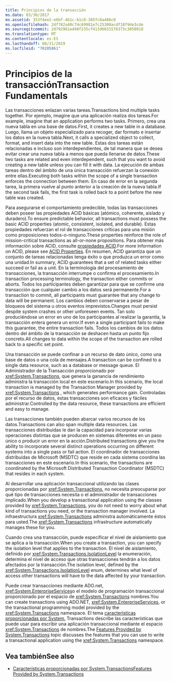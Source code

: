 ```yaml
---
title: Principios de la transacción
ms.date: 03/30/2017
ms.assetid: 353f4ee2-e6bf-4b1c-b1c8-385fc8a486c0
ms.openlocfilehash: 2df782a40c74c69981e7c25300acdf18f9de3cde
ms.sourcegitcommit: 2d792961ed48f235cf413d6031576373c3050918
ms.translationtype: MT
ms.contentlocale: es-ES
ms.lasthandoff: 08/31/2019
ms.locfileid: "70205861"
---
```

# <a name="transaction-fundamentals"></a><span data-ttu-id="f25b3-102">Principios de la transacción</span><span class="sxs-lookup"><span data-stu-id="f25b3-102">Transaction Fundamentals</span></span>
<span data-ttu-id="f25b3-103">Las transacciones enlazan varias tareas.</span><span class="sxs-lookup"><span data-stu-id="f25b3-103">Transactions bind multiple tasks together.</span></span> <span data-ttu-id="f25b3-104">Por ejemplo, imagine que una aplicación realiza dos tareas.</span><span class="sxs-lookup"><span data-stu-id="f25b3-104">For example, imagine that an application performs two tasks.</span></span> <span data-ttu-id="f25b3-105">Primero, crea una nueva tabla en una base de datos.</span><span class="sxs-lookup"><span data-stu-id="f25b3-105">First, it creates a new table in a database.</span></span> <span data-ttu-id="f25b3-106">Luego, llama un objeto especializado para recoger, dar formato e insertar los datos en la nueva tabla.</span><span class="sxs-lookup"><span data-stu-id="f25b3-106">Next, it calls a specialized object to collect, format, and insert data into the new table.</span></span> <span data-ttu-id="f25b3-107">Estas dos tareas están relacionadas e incluso son interdependientes, de tal manera que se desea evitar crear una nueva tabla a menos que pueda llenarse de datos.</span><span class="sxs-lookup"><span data-stu-id="f25b3-107">These two tasks are related and even interdependent, such that you want to avoid creating a new table unless you can fill it with data.</span></span> <span data-ttu-id="f25b3-108">La ejecución de ambas tareas dentro del ámbito de una única transacción refuerzan la conexión entre ellas.</span><span class="sxs-lookup"><span data-stu-id="f25b3-108">Executing both tasks within the scope of a single transaction enforces the connection between them.</span></span> <span data-ttu-id="f25b3-109">En caso de error en la segunda tarea, la primera vuelve al punto anterior a la creación de la nueva tabla.</span><span class="sxs-lookup"><span data-stu-id="f25b3-109">If the second task fails, the first task is rolled back to a point before the new table was created.</span></span>  
  
 <span data-ttu-id="f25b3-110">Para asegurarse el comportamiento predecible, todas las transacciones deben poseer las propiedades ACID básicas (atómico, coherente, aislado y duradero).</span><span class="sxs-lookup"><span data-stu-id="f25b3-110">To ensure predictable behavior, all transactions must possess the basic ACID properties (atomic, consistent, isolated, and durable).</span></span> <span data-ttu-id="f25b3-111">Estas propiedades refuerzan el rol de transacciones críticas para una misión como proposiciones todos-o-ninguno.</span><span class="sxs-lookup"><span data-stu-id="f25b3-111">These properties reinforce the role of mission-critical transactions as all-or-none propositions.</span></span> <span data-ttu-id="f25b3-112">Para obtener más información sobre ACID, consulte [propiedades ACID](https://go.microsoft.com/fwlink/?LinkId=98791).</span><span class="sxs-lookup"><span data-stu-id="f25b3-112">For more information on ACID, please see [ACID Properties](https://go.microsoft.com/fwlink/?LinkId=98791).</span></span> <span data-ttu-id="f25b3-113">En resumen, ACID garantiza que un conjunto de tareas relacionadas tenga éxito o que produzca un error como una unidad.</span><span class="sxs-lookup"><span data-stu-id="f25b3-113">In summary, ACID guarantees that a set of related tasks either succeed or fail as a unit.</span></span> <span data-ttu-id="f25b3-114">En la terminología del procesamiento de transacciones, la transacción interrumpe o confirma el procesamiento.</span><span class="sxs-lookup"><span data-stu-id="f25b3-114">In transaction processing terminology, the transaction either commits or aborts.</span></span> <span data-ttu-id="f25b3-115">Todos los participantes deben garantizar para que se confirme una transacción que cualquier cambio a los datos será permanente.</span><span class="sxs-lookup"><span data-stu-id="f25b3-115">For a transaction to commit, all participants must guarantee that any change to data will be permanent.</span></span> <span data-ttu-id="f25b3-116">Los cambios deben conservarse a pesar de bloqueos del sistema u otros eventos imprevistos.</span><span class="sxs-lookup"><span data-stu-id="f25b3-116">Changes must persist despite system crashes or other unforeseen events.</span></span> <span data-ttu-id="f25b3-117">Tan solo produciéndose un error en uno de los participantes al realizar la garantía, la transacción entera genera un error.</span><span class="sxs-lookup"><span data-stu-id="f25b3-117">If even a single participant fails to make this guarantee, the entire transaction fails.</span></span> <span data-ttu-id="f25b3-118">Todos los cambios de los datos dentro del ámbito de la transacción se deshacen hasta un punto fijo concreto.</span><span class="sxs-lookup"><span data-stu-id="f25b3-118">All changes to data within the scope of the transaction are rolled back to a specific set point.</span></span>  
  
 <span data-ttu-id="f25b3-119">Una transacción se puede confinar a un recurso de dato único, como una base de datos o una cola de mensajes.</span><span class="sxs-lookup"><span data-stu-id="f25b3-119">A transaction can be confined to a single data resource, such as a database or message queue.</span></span> <span data-ttu-id="f25b3-120">El Administrador de la Transacción proporcionado por <xref:System.Transactions>, que genera la ganancia de rendimiento administra la transacción local en este escenario.</span><span class="sxs-lookup"><span data-stu-id="f25b3-120">In this scenario, the local transaction is managed by the Transaction Manager provided by <xref:System.Transactions> , which generates performance gain.</span></span> <span data-ttu-id="f25b3-121">Controladas por el recurso de datos, estas transacciones son eficaces y fáciles administrar.</span><span class="sxs-lookup"><span data-stu-id="f25b3-121">Controlled by the data resource, these transactions are efficient and easy to manage.</span></span>  
  
 <span data-ttu-id="f25b3-122">Las transacciones también pueden abarcar varios recursos de los datos.</span><span class="sxs-lookup"><span data-stu-id="f25b3-122">Transactions can also span multiple data resources.</span></span> <span data-ttu-id="f25b3-123">Las transacciones distribuidas le dan la capacidad para incorporar varias operaciones distintas que se producen en sistemas diferentes en un paso único o producir un error en la acción.</span><span class="sxs-lookup"><span data-stu-id="f25b3-123">Distributed transactions give you the ability to incorporate several distinct operations occurring on different systems into a single pass or fail action.</span></span> <span data-ttu-id="f25b3-124">El coordinador de transacciones distribuidas de Microsoft (MSDTC) que reside en cada sistema coordina las transacciones en este escenario.</span><span class="sxs-lookup"><span data-stu-id="f25b3-124">In this scenario, the transactions are coordinated by the Microsoft Distributed Transaction Coordinator (MSDTC) that resides in each system.</span></span>  
  
 <span data-ttu-id="f25b3-125">Al desarrollar una aplicación transaccional utilizando las clases proporcionadas por <xref:System.Transactions>, no necesita preocuparse por qué tipo de transacciones necesita o el administrador de transacciones implicado.</span><span class="sxs-lookup"><span data-stu-id="f25b3-125">When you develop a transactional application using the classes provided by <xref:System.Transactions>, you do not need to worry about what kind of transactions you need, or the transaction manager involved.</span></span> <span data-ttu-id="f25b3-126">La infraestructura <xref:System.Transactions> administra automáticamente éstos para usted.</span><span class="sxs-lookup"><span data-stu-id="f25b3-126">The <xref:System.Transactions> infrastructure automatically manages these for you.</span></span>  
  
 <span data-ttu-id="f25b3-127">Cuando crea una transacción, puede especificar el nivel de aislamiento que se aplica a la transacción.</span><span class="sxs-lookup"><span data-stu-id="f25b3-127">When you create a transaction, you can specify the isolation level that applies to the transaction.</span></span> <span data-ttu-id="f25b3-128">El nivel de aislamiento, definido por <xref:System.Transactions.IsolationLevel> la enumeración, determina el nivel de acceso que otras transacciones tendrán a los datos afectados por la transacción.</span><span class="sxs-lookup"><span data-stu-id="f25b3-128">The isolation level, defined by the <xref:System.Transactions.IsolationLevel> enum, determines what level of access other transactions will have to the data affected by your transaction.</span></span>  
  
 <span data-ttu-id="f25b3-129">Puede crear transacciones mediante ADO.net, <xref:System.EnterpriseServices>o el modelo de programación transaccional proporcionado por el espacio de <xref:System.Transactions> nombres.</span><span class="sxs-lookup"><span data-stu-id="f25b3-129">You can create transactions using ADO.NET, <xref:System.EnterpriseServices>, or the transactional programming model provided by the <xref:System.Transactions> namespace.</span></span> <span data-ttu-id="f25b3-130">El tema [características proporcionadas por System.](features-provided-by-system-transactions.md) Transactions describe las características que puede usar para escribir una aplicación transaccional mediante el espacio <xref:System.Transactions> de nombres.</span><span class="sxs-lookup"><span data-stu-id="f25b3-130">The [Features Provided by System.Transactions](features-provided-by-system-transactions.md) topic discusses the features that you can use to write a transactional application using the <xref:System.Transactions> namespace.</span></span>  
  
## <a name="see-also"></a><span data-ttu-id="f25b3-131">Vea también</span><span class="sxs-lookup"><span data-stu-id="f25b3-131">See also</span></span>

- [<span data-ttu-id="f25b3-132">Características proporcionadas por System.Transactions</span><span class="sxs-lookup"><span data-stu-id="f25b3-132">Features Provided by System.Transactions</span></span>](features-provided-by-system-transactions.md)

